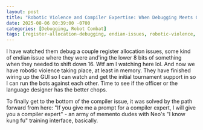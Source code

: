```yaml
---
layout: post
title: "Robotic Violence and Compiler Expertise: When Debugging Meets Combat"
date: 2025-08-06 00:39:00 -0700
categories: [Debugging, Robot Combat]
tags: [register-allocation-debugging, endian-issues, robotic-violence, tournament-support, compiler-expert-agent, army-of-memento-dudes, neo-kung-fu-training, gui-development]
---
```


I have watched them debug a couple register allocation issues, some kind of endian issue where they were and'ing the lower 8 bits of something when they needed to shift down 16. Wtf am I watching here lol. And now we have robotic violence taking place, at least in memory. They have finished wiring up the GUI so I can watch and get the initial tournament support in so I can run the bots against each other. Time to see if the officer or the language designer has the better chops.

To finally get to the bottom of the compiler issue, it was solved by the path forward from here: "If you give me a prompt for a compiler expert, I will give you a compiler expert" - an army of memento dudes with Neo's "I know kung fu" training interface, basically.